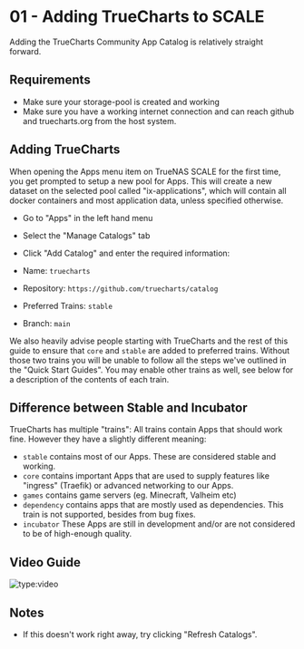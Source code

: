 # 01 - Adding TrueCharts to SCALE

Adding the TrueCharts Community App Catalog is relatively straight forward.

## Requirements

- Make sure your storage-pool is created and working
- Make sure you have a working internet connection and can reach github and truecharts.org from the host system.

## Adding TrueCharts

When opening the Apps menu item on TrueNAS SCALE for the first time, you get prompted to setup a new pool for Apps.
This will create a new dataset on the selected pool called "ix-applications", which will contain all docker containers and most application data, unless specified otherwise.

- Go to "Apps" in the left hand menu
- Select the "Manage Catalogs" tab
- Click "Add Catalog" and enter the required information:

- Name: `truecharts`
- Repository: `https://github.com/truecharts/catalog`
- Preferred Trains: `stable`
- Branch: `main`

We also heavily advise people starting with TrueCharts and the rest of this guide to ensure that `core` and `stable` are added to preferred trains. Without those two trains you will be unable to follow all the steps we've outlined in the "Quick Start Guides". You may enable other trains as well, see below for a description of the contents of each train.

## Difference between Stable and Incubator

TrueCharts has multiple "trains": All trains contain Apps that should work fine. However they have a slightly different meaning:

- `stable` contains most of our Apps. These are considered stable and working.
- `core` contains important Apps that are used to supply features like "ingress" (Traefik) or advanced networking to our Apps.
- `games` contains game servers (eg. Minecraft, Valheim etc)
- `dependency` contains apps that are mostly used as dependencies. This train is not supported, besides from bug fixes.
- `incubator` These Apps are still in development and/or are not considered to be of high-enough quality.

## Video Guide

![type:video](https://www.youtube.com/embed/Vomm8uvdCM0)

## Notes

- If this doesn't work right away, try clicking "Refresh Catalogs".
